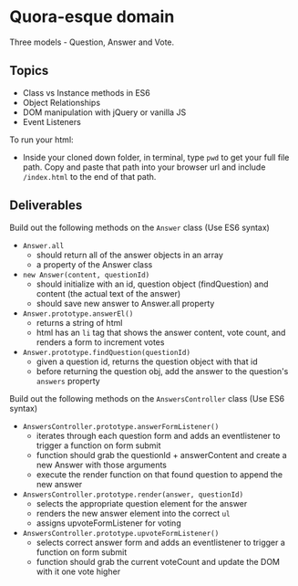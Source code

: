 # Quora-esque domain

Three models - Question, Answer and Vote.

## Topics

+ Class vs Instance methods in ES6
+ Object Relationships
+ DOM manipulation with jQuery or vanilla JS
+ Event Listeners

To run your html:

- Inside your cloned down folder, in terminal, type `pwd` to get your full file path. Copy and paste that path into your browser url and include `/index.html` to the end of that path.

## Deliverables

Build out the following methods on the `Answer` class (Use ES6 syntax)

+ `Answer.all`
  + should return all of the answer objects in an array
  + a property of the Answer class
+ `new Answer(content, questionId)`
  + should initialize with an id, question object (findQuestion) and content (the actual text of the answer)
  + should save new answer to Answer.all property
+ `Answer.prototype.answerEl()`
  + returns a string of html
  + html has an `li` tag that shows the answer content, vote count, and renders a form to increment votes
+ `Answer.prototype.findQuestion(questionId)`
  + given a question id, returns the question object with that id
  + before returning the question obj, add the answer to the question's `answers` property

Build out the following methods on the `AnswersController` class (Use ES6 syntax)

+ `AnswersController.prototype.answerFormListener()`
  + iterates through each question form and adds an eventlistener to trigger a function on form submit
  + function should grab the questionId + answerContent and create a new Answer with those arguments
  + execute the render function on that found question to append the new answer
+ `AnswersController.prototype.render(answer, questionId)`
  + selects the appropriate question element for the answer
  + renders the new answer element into the correct `ul`
  + assigns upvoteFormListener for voting
+ `AnswersController.prototype.upvoteFormListener()`
  + selects correct answer form and adds an eventlistener to trigger a function on form submit
  + function should grab the current voteCount and update the DOM with it one vote higher
